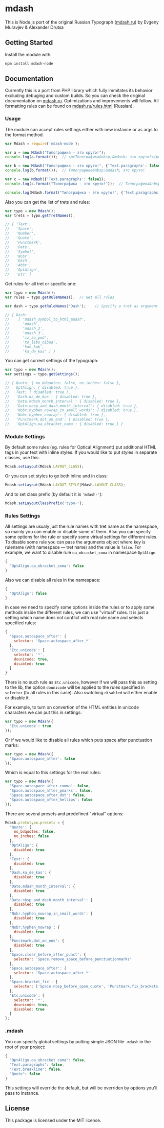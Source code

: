 # mdash

This is Node.js port of the original Russian Typograph ([mdash.ru](http://mdash.ru/)) by Evgeny Muravjev & Alexander Drutsa

## Getting Started
Install the module with:
```bash
npm install mdash-node
```

## Documentation
Currently this is a port from PHP library which fully immitates its behavior excluding debuging and custom builds. So you can check the original documentation on [mdash.ru](http://mdash.ru/). Optimizations and improvements will follow. All formatting rules can be found on [mdash.ru/rules.html](http://mdash.ru/rules.html) (Russian).

### Usage
The module can accept rules settings either with new instance or as args to the format method.

```javascript
var Mdash = require('mdash-node');

var a = new Mdash("Типографика - это круто!");
console.log(a.format());  // <p>Типографика&nbsp;&mdash; это круто!</p>

var b = new Mdash("Типографика - это круто!", {'Text.paragraphs': false});
console.log(b.format());  // Типографика&nbsp;&mdash; это круто!

var c = new Mdash({'Text.paragraphs': false});
console.log(c.format("Типографика - это круто!"));  // Типографика&nbsp;&mdash; это круто!

console.log(Mdash.format("Типографика - это круто!", {'Text.paragraphs': false}));  // Типографика&nbsp;&mdash; это круто!
```

Also you can get the list of trets and rules:

```javascript
var typo = new Mdash();
var trets = typo.getTretNames();

// [ 'Text',
//   'Space',
//   'Number',
//   'Quote',
//   'Punctmark',
//   'Date',
//   'Symbol',
//   'Nobr',
//   'Dash',
//   'Abbr',
//   'OptAlign',
//   'Etc' ]
```

Get rules for all tret or specific one:

```javascript
var typo = new Mdash();
var rules = typo.getRuleNames();  // Get all rules

var dash = typo.getRuleNames('Dash');    // Specify a tret as argument

// { Dash:
//    [ 'mdash_symbol_to_html_mdash',
//      'mdash',
//      'mdash_2',
//      'mdash_3',
//      'iz_za_pod',
//      'to_libo_nibud',
//      'koe_kak',
//      'ka_de_kas' ] }
```

You can get current settings of the typograph:

```javascript
var typo = new Mdash();
var settings = typo.getSettings();

// { Quote: { no_bdquotes: false, no_inches: false },
//   OptAlign: { disabled: true },
//   Text: { disabled: true },
//   'Dash.ka_de_kas': { disabled: true },
//   'Date.mdash_month_interval': { disabled: true },
//   'Date.nbsp_and_dash_month_interval': { disabled: true },
//   'Nobr.hyphen_nowrap_in_small_words': { disabled: true },
//   'Nobr.hyphen_nowrap': { disabled: true },
//   'Punctmark.dot_on_end': { disabled: true },
//   'OptAlign.oa_obracket_coma': { disabled: true } }
```

### Module Settings

By default some rules (eg. rules for Optical Alignment) put additional HTML tags in your text with inline styles. If you would like to put styles in separate classes, use this:

```javascript
Mdash.setLayout(Mdash.LAYOUT_CLASS);
```

Or you can set styles to go both inline and in class:

```javascript
Mdash.setLayout(Mdash.LAYOUT_STYLE|Mdash.LAYOUT_CLASS);
```

And to set class prefix (by default it is `'mdash-'`):

```javascript
Mdash.setLayoutClassPrefix('typo-');
```

### Rules Settings
All settings are usualy just the rule names with tret name as the namespace, so mainly you can enable or disable some of them. Also you can specify some options for the rule or specify some virtual settings for different rules. To disable some rule you can pass the arguments object where key is rulename (with namespace — tret name) and the value is `false`. For example, we want to disable rule `oa_obracket_coma` in namespace `OptAlign`:

```javascript
{
  'OptAlign.oa_obracket_coma': false
}
```

Also we can disable all rules in the namespace:

```javascript
{
  'OptAlign': false
}
```

In case we need to specify some options inside the rules or to apply some methods inside the different rules, we can use "virtual" rules. It is just a setting which name does not conflict with real rule name and selects specified rules:

```javascript
{
  'Space.autospace_after': {
    selector: 'Space.autospace_after_*'
  },
  'Etc.unicode': {
    selector: '*',
    dounicode: true,
    disabled: true
  }
}
```

There is no such rule as `Etc.unicode`, however if we will pass this as setting to the lib, the option `dounicode` will be applied to the rules specified in `selector` (to all rules in this case). Also switching `disabled` will either enable or disable it.

For example, to turn on convertion of the HTML entities in unicode characters we can put this in settings:

```javascript
var typo = new Mdash({
  'Etc.unicode': true
});
```

Or if we would like to disable all rules which puts space after punctuation marks:

```javascript
var typo = new Mdash({
  'Space.autospace_after': false
});
```

Which is equal to this settings for the real rules:

```javascript
var typo = new Mdash({
  'Space.autospace_after_comma': false,
  'Space.autospace_after_pmarks': false,
  'Space.autospace_after_dot': false,
  'Space.autospace_after_hellips': false
});
```


There are several presets and predefined "virtual" options:

```javascript
Mdash.prototype.presets = {
  'Quote': {
    no_bdquotes: false,
    no_inches: false
  },
  'OptAlign': {
    disabled: true
  },
  'Text': {
    disabled: true
  },
  'Dash.ka_de_kas': {
    disabled: true
  },
  'Date.mdash_month_interval': {
    disabled: true
  },
  'Date.nbsp_and_dash_month_interval': {
    disabled: true
  },
  'Nobr.hyphen_nowrap_in_small_words': {
    disabled: true
  },
  'Nobr.hyphen_nowrap': {
    disabled: true
  },
  'Punctmark.dot_on_end': {
    disabled: true
  },
  'Space.clear_before_after_punct': {
    selector: 'Space.remove_space_before_punctuationmarks'
  },
  'Space.autospace_after': {
    selector: 'Space.autospace_after_*'
  },
  'Space.bracket_fix': {
    selector: ['Space.nbsp_before_open_quote', 'Punctmark.fix_brackets']
  },
  'Etc.unicode': {
    selector: '*',
    dounicode: true,
    disabled: true
  }
};
```

### .mdash

You can specify global settings by putting simple JSON file `.mdash` in the root of your project:

```javascript
{
  "OptAlign.oa_obracket_coma": false,
  "Text.paragraphs": false,
  "Text.breakline": false,
  "Quote": false
}
```

This settings will override the default, but will be overriden by options you'll pass to instance.


## License
This package is licensed under the MIT license.
